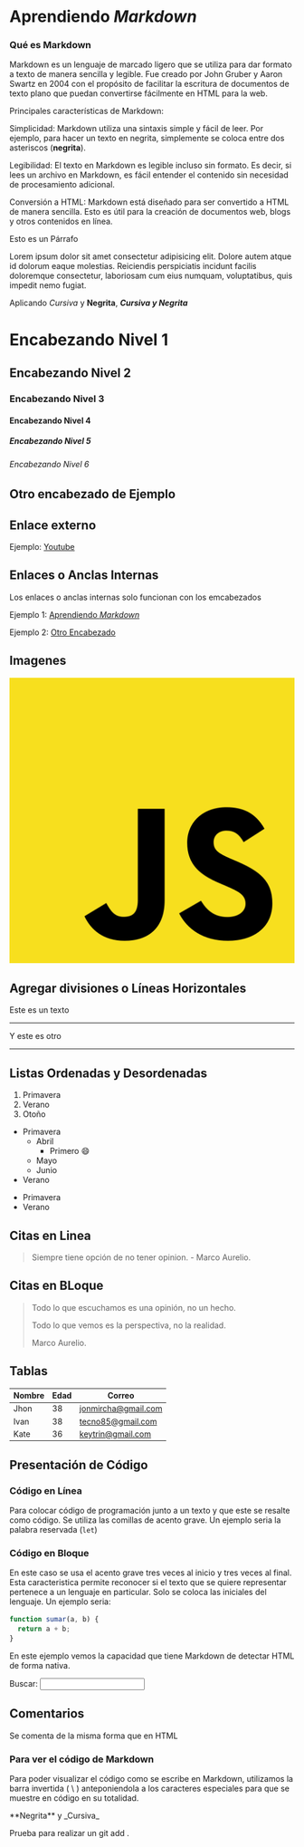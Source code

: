 # Aprendiendo _Markdown_

### Qué es Markdown

Markdown es un lenguaje de marcado ligero que se utiliza para dar formato a texto de manera sencilla y legible. Fue creado por John Gruber y Aaron Swartz en 2004 con el propósito de facilitar la escritura de documentos de texto plano que puedan convertirse fácilmente en HTML para la web.

Principales características de Markdown:

Simplicidad: Markdown utiliza una sintaxis simple y fácil de leer. Por ejemplo, para hacer un texto en negrita, simplemente se coloca entre dos asteriscos (**negrita**).

Legibilidad: El texto en Markdown es legible incluso sin formato. Es decir, si lees un archivo en Markdown, es fácil entender el contenido sin necesidad de procesamiento adicional.

Conversión a HTML: Markdown está diseñado para ser convertido a HTML de manera sencilla. Esto es útil para la creación de documentos web, blogs y otros contenidos en línea.

Esto es un Párrafo

Lorem ipsum dolor sit amet consectetur adipisicing elit. Dolore autem atque id dolorum eaque molestias. Reiciendis perspiciatis incidunt facilis doloremque consectetur, laboriosam cum eius numquam, voluptatibus, quis impedit nemo fugiat.

Aplicando _Cursiva_ y **Negrita**, **_Cursiva y Negrita_**

# Encabezando Nivel 1

## Encabezando Nivel 2

### Encabezando Nivel 3

#### Encabezando Nivel 4

##### Encabezando Nivel 5

###### Encabezando Nivel 6

## Otro encabezado de Ejemplo

## Enlace externo

Ejemplo: [Youtube](https://youtube.com/jonmircha)

## Enlaces o Anclas Internas

Los enlaces o anclas internas solo funcionan con los emcabezados

Ejemplo 1: [Aprendiendo _Markdown_](#aprendiendo-markdown)

Ejemplo 2: [Otro Encabezado](#otro-encabezado-de-ejemplo)

## Imagenes

![This is JavaScript](img/javascript.svg)

## Agregar divisiones o Líneas Horizontales

Este es un texto

---

Y este es otro

---

## Listas Ordenadas y Desordenadas

1. Primavera
1. Verano
1. Otoño

- Primavera
  - Abril
    - Primero :smile:
  - Mayo
  - Junio
- Verano

* Primavera
* Verano

## Citas en Linea

> Siempre tiene opción de no tener opinion. - Marco Aurelio.

## Citas en BLoque

> Todo lo que escuchamos es una opinión, no un hecho.
>
> Todo lo que vemos es la perspectiva, no la realidad.
>
> Marco Aurelio.

## Tablas

| Nombre | Edad | Correo              |
| ------ | ---- | ------------------- |
| Jhon   | 38   | jonmircha@gmail.com |
| Ivan   | 38   | tecno85@gmail.com   |
| Kate   | 36   | keytrin@gmail.com   |

## Presentación de Código

### Código en Línea

Para colocar código de programación junto a un texto y que este se resalte como código. Se utiliza las comillas de acento grave. Un ejemplo seria la palabra reservada (`let`)

### Código en Bloque

En este caso se usa el acento grave tres veces al inicio y tres veces al final. Esta caracteristica permite reconocer si el texto que se quiere representar pertenece a un lenguaje en particular. Solo se coloca las iniciales del lenguaje. Un ejemplo seria:

```js
function sumar(a, b) {
  return a + b;
}
```

En este ejemplo vemos la capacidad que tiene Markdown de detectar HTML de forma nativa.

<form>
    <label for="q"> Buscar: </label>
    <input type="search" name="q" id="q">
</form>

## Comentarios

Se comenta de la misma forma que en HTML

<!--Esto es un comentario -->

### Para ver el código de Markdown

Para poder visualizar el código como se escribe en Markdown, utilizamos la barra invertida ( \ ) anteponiendola a los caracteres especiales para que se muestre en código en su totalidad.

\*\*Negrita\*\* y \_Cursiva\_

Prueba para realizar un git add .
